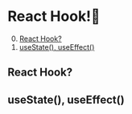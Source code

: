 # React Hook!🌂

0. [React Hook?](#React-Hook)
1. [useState(), useEffect()](#useState,-useEffect)

## React Hook?

## useState(), useEffect()
